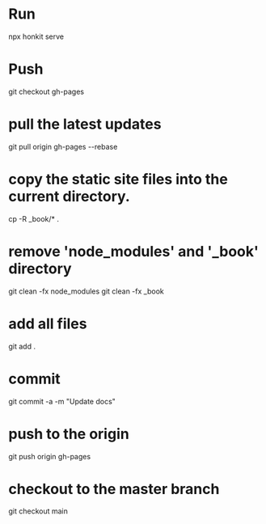 
# Run
npx honkit serve

# Push

git checkout gh-pages

# pull the latest updates
git pull origin gh-pages --rebase

# copy the static site files into the current directory.
cp -R _book/* .

# remove 'node_modules' and '_book' directory
git clean -fx node_modules
git clean -fx _book

# add all files
git add .

# commit
git commit -a -m "Update docs"

# push to the origin
git push origin gh-pages

# checkout to the master branch
git checkout main